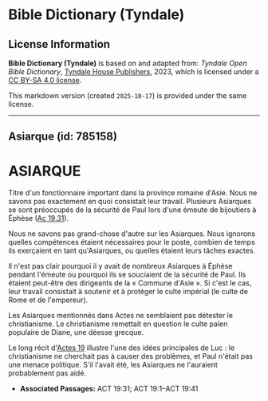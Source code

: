 # Bible Dictionary (Tyndale)

## License Information

**Bible Dictionary (Tyndale)** is based on and adapted from: _Tyndale Open Bible Dictionary_, [Tyndale House Publishers](https://tyndaleopenresources.com/), 2023, which is licensed under a [CC BY-SA 4.0 license](https://creativecommons.org/licenses/by-sa/4.0/legalcode.en).

This markdown version (created `2025-10-17`) is provided under the same license.



--------------------------------

## Asiarque (id: 785158)

ASIARQUE
========

Titre d'un fonctionnaire important dans la province romaine d'Asie. Nous ne savons pas exactement en quoi consistait leur travail. Plusieurs Asiarques se sont préoccupés de la sécurité de Paul lors d'une émeute de bijoutiers à Éphèse ([Ac 19\.31](https://ref.ly/Acts19:31)).

Nous ne savons pas grand\-chose d'autre sur les Asiarques. Nous ignorons quelles compétences étaient nécessaires pour le poste, combien de temps ils exerçaient en tant qu'Asiarques, ou quelles étaient leurs tâches exactes.

Il n'est pas clair pourquoi il y avait de nombreux Asiarques à Éphèse pendant l'émeute ou pourquoi ils se souciaient de la sécurité de Paul. Ils étaient peut\-être des dirigeants de la « Commune d'Asie ». Si c'est le cas, leur travail consistait à soutenir et à protéger le culte impérial (le culte de Rome et de l'empereur).

Les Asiarques mentionnés dans Actes ne semblaient pas détester le christianisme. Le christianisme remettait en question le culte païen populaire de Diane, une déesse grecque.

Le long récit d'[Actes 19](https://ref.ly/Acts19:1-Acts19:41) illustre l'une des idées principales de Luc : le christianisme ne cherchait pas à causer des problèmes, et Paul n'était pas une menace politique. S'il l'avait été, les Asiarques ne l'auraient probablement pas aidé.

* **Associated Passages:** ACT 19:31; ACT 19:1–ACT 19:41

